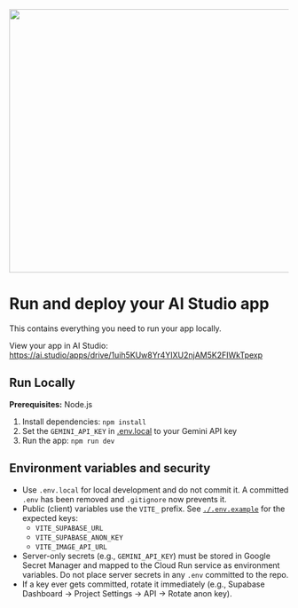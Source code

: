 <div align="center">
<img width="1200" height="475" alt="GHBanner" src="https://github.com/user-attachments/assets/0aa67016-6eaf-458a-adb2-6e31a0763ed6" />
</div>

# Run and deploy your AI Studio app

This contains everything you need to run your app locally.

View your app in AI Studio: https://ai.studio/apps/drive/1uih5KUw8Yr4YIXU2njAM5K2FIWkTpexp

## Run Locally

**Prerequisites:**  Node.js


1. Install dependencies:
   `npm install`
2. Set the `GEMINI_API_KEY` in [.env.local](.env.local) to your Gemini API key
3. Run the app:
   `npm run dev`

## Environment variables and security

- Use `.env.local` for local development and do not commit it. A committed `.env` has been removed and `.gitignore` now prevents it.
- Public (client) variables use the `VITE_` prefix. See [`./.env.example`](./.env.example) for the expected keys:
  - `VITE_SUPABASE_URL`
  - `VITE_SUPABASE_ANON_KEY`
  - `VITE_IMAGE_API_URL`
- Server-only secrets (e.g., `GEMINI_API_KEY`) must be stored in Google Secret Manager and mapped to the Cloud Run service as environment variables. Do not place server secrets in any `.env` committed to the repo.
- If a key ever gets committed, rotate it immediately (e.g., Supabase Dashboard → Project Settings → API → Rotate anon key).
